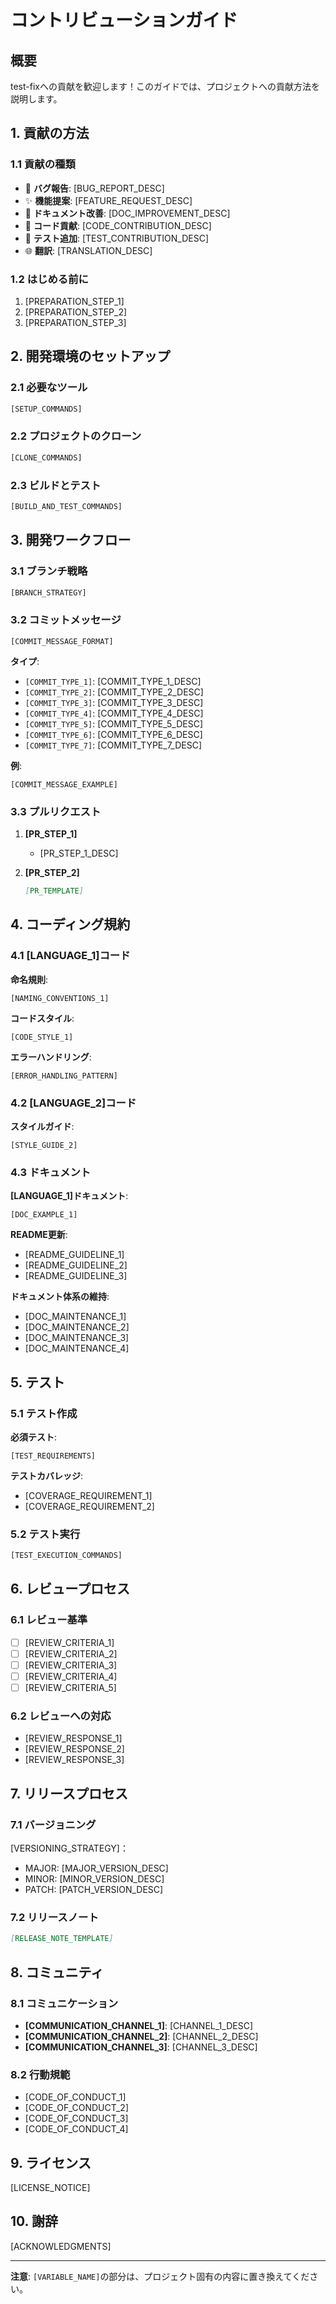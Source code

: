 # コントリビューションガイド

## 概要

test-fixへの貢献を歓迎します！このガイドでは、プロジェクトへの貢献方法を説明します。

## 1. 貢献の方法

### 1.1 貢献の種類
- 🐛 **バグ報告**: [BUG_REPORT_DESC]
- ✨ **機能提案**: [FEATURE_REQUEST_DESC]
- 📝 **ドキュメント改善**: [DOC_IMPROVEMENT_DESC]
- 🔧 **コード貢献**: [CODE_CONTRIBUTION_DESC]
- 🧪 **テスト追加**: [TEST_CONTRIBUTION_DESC]
- 🌐 **翻訳**: [TRANSLATION_DESC]

### 1.2 はじめる前に
1. [PREPARATION_STEP_1]
2. [PREPARATION_STEP_2]
3. [PREPARATION_STEP_3]

## 2. 開発環境のセットアップ

### 2.1 必要なツール
```bash
[SETUP_COMMANDS]
```

### 2.2 プロジェクトのクローン
```bash
[CLONE_COMMANDS]
```

### 2.3 ビルドとテスト
```bash
[BUILD_AND_TEST_COMMANDS]
```

## 3. 開発ワークフロー

### 3.1 ブランチ戦略
```bash
[BRANCH_STRATEGY]
```

### 3.2 コミットメッセージ
```
[COMMIT_MESSAGE_FORMAT]
```

**タイプ**:
- `[COMMIT_TYPE_1]`: [COMMIT_TYPE_1_DESC]
- `[COMMIT_TYPE_2]`: [COMMIT_TYPE_2_DESC]
- `[COMMIT_TYPE_3]`: [COMMIT_TYPE_3_DESC]
- `[COMMIT_TYPE_4]`: [COMMIT_TYPE_4_DESC]
- `[COMMIT_TYPE_5]`: [COMMIT_TYPE_5_DESC]
- `[COMMIT_TYPE_6]`: [COMMIT_TYPE_6_DESC]
- `[COMMIT_TYPE_7]`: [COMMIT_TYPE_7_DESC]

**例**:
```
[COMMIT_MESSAGE_EXAMPLE]
```

### 3.3 プルリクエスト

1. **[PR_STEP_1]**
   - [PR_STEP_1_DESC]

2. **[PR_STEP_2]**
   ```markdown
   [PR_TEMPLATE]
   ```

## 4. コーディング規約

### 4.1 [LANGUAGE_1]コード

**命名規則**:
```[LANGUAGE_1]
[NAMING_CONVENTIONS_1]
```

**コードスタイル**:
```[LANGUAGE_1]
[CODE_STYLE_1]
```

**エラーハンドリング**:
```[LANGUAGE_1]
[ERROR_HANDLING_PATTERN]
```

### 4.2 [LANGUAGE_2]コード

**スタイルガイド**:
```[LANGUAGE_2]
[STYLE_GUIDE_2]
```

### 4.3 ドキュメント

**[LANGUAGE_1]ドキュメント**:
```[LANGUAGE_1]
[DOC_EXAMPLE_1]
```

**README更新**:
- [README_GUIDELINE_1]
- [README_GUIDELINE_2]
- [README_GUIDELINE_3]

**ドキュメント体系の維持**:
- [DOC_MAINTENANCE_1]
- [DOC_MAINTENANCE_2]
- [DOC_MAINTENANCE_3]
- [DOC_MAINTENANCE_4]

## 5. テスト

### 5.1 テスト作成

**必須テスト**:
```[LANGUAGE_1]
[TEST_REQUIREMENTS]
```

**テストカバレッジ**:
- [COVERAGE_REQUIREMENT_1]
- [COVERAGE_REQUIREMENT_2]

### 5.2 テスト実行
```bash
[TEST_EXECUTION_COMMANDS]
```

## 6. レビュープロセス

### 6.1 レビュー基準
- [ ] [REVIEW_CRITERIA_1]
- [ ] [REVIEW_CRITERIA_2]
- [ ] [REVIEW_CRITERIA_3]
- [ ] [REVIEW_CRITERIA_4]
- [ ] [REVIEW_CRITERIA_5]

### 6.2 レビューへの対応
- [REVIEW_RESPONSE_1]
- [REVIEW_RESPONSE_2]
- [REVIEW_RESPONSE_3]

## 7. リリースプロセス

### 7.1 バージョニング
[VERSIONING_STRATEGY]：
- MAJOR: [MAJOR_VERSION_DESC]
- MINOR: [MINOR_VERSION_DESC]
- PATCH: [PATCH_VERSION_DESC]

### 7.2 リリースノート
```markdown
[RELEASE_NOTE_TEMPLATE]
```

## 8. コミュニティ

### 8.1 コミュニケーション
- **[COMMUNICATION_CHANNEL_1]**: [CHANNEL_1_DESC]
- **[COMMUNICATION_CHANNEL_2]**: [CHANNEL_2_DESC]
- **[COMMUNICATION_CHANNEL_3]**: [CHANNEL_3_DESC]

### 8.2 行動規範
- [CODE_OF_CONDUCT_1]
- [CODE_OF_CONDUCT_2]
- [CODE_OF_CONDUCT_3]
- [CODE_OF_CONDUCT_4]

## 9. ライセンス

[LICENSE_NOTICE]

## 10. 謝辞

[ACKNOWLEDGMENTS]

---

**注意**: `[VARIABLE_NAME]`の部分は、プロジェクト固有の内容に置き換えてください。